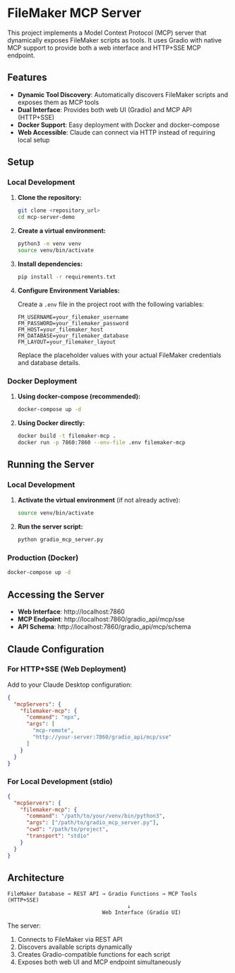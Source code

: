 # FileMaker MCP Server

This project implements a Model Context Protocol (MCP) server that dynamically exposes FileMaker scripts as tools. It uses Gradio with native MCP support to provide both a web interface and HTTP+SSE MCP endpoint.

## Features

- **Dynamic Tool Discovery**: Automatically discovers FileMaker scripts and exposes them as MCP tools
- **Dual Interface**: Provides both web UI (Gradio) and MCP API (HTTP+SSE) 
- **Docker Support**: Easy deployment with Docker and docker-compose
- **Web Accessible**: Claude can connect via HTTP instead of requiring local setup

## Setup

### Local Development

1.  **Clone the repository:**

    ```bash
    git clone <repository_url>
    cd mcp-server-demo
    ```

2.  **Create a virtual environment:**

    ```bash
    python3 -m venv venv
    source venv/bin/activate
    ```

3.  **Install dependencies:**

    ```bash
    pip install -r requirements.txt
    ```

4.  **Configure Environment Variables:**

    Create a `.env` file in the project root with the following variables:

    ```env
    FM_USERNAME=your_filemaker_username
    FM_PASSWORD=your_filemaker_password
    FM_HOST=your_filemaker_host
    FM_DATABASE=your_filemaker_database
    FM_LAYOUT=your_filemaker_layout
    ```

    Replace the placeholder values with your actual FileMaker credentials and database details.

### Docker Deployment

1.  **Using docker-compose (recommended):**

    ```bash
    docker-compose up -d
    ```

2.  **Using Docker directly:**

    ```bash
    docker build -t filemaker-mcp .
    docker run -p 7860:7860 --env-file .env filemaker-mcp
    ```

## Running the Server

### Local Development

1.  **Activate the virtual environment** (if not already active):

    ```bash
    source venv/bin/activate
    ```

2.  **Run the server script:**

    ```bash
    python gradio_mcp_server.py
    ```

### Production (Docker)

```bash
docker-compose up -d
```

## Accessing the Server

- **Web Interface**: http://localhost:7860
- **MCP Endpoint**: http://localhost:7860/gradio_api/mcp/sse
- **API Schema**: http://localhost:7860/gradio_api/mcp/schema

## Claude Configuration

### For HTTP+SSE (Web Deployment)

Add to your Claude Desktop configuration:

```json
{
  "mcpServers": {
    "filemaker-mcp": {
      "command": "npx",
      "args": [
        "mcp-remote", 
        "http://your-server:7860/gradio_api/mcp/sse"
      ]
    }
  }
}
```

### For Local Development (stdio)

```json
{
  "mcpServers": {
    "filemaker-mcp": {
      "command": "/path/to/your/venv/bin/python3",
      "args": ["/path/to/gradio_mcp_server.py"],
      "cwd": "/path/to/project",
      "transport": "stdio"
    }
  }
}
```

## Architecture

```
FileMaker Database → REST API → Gradio Functions → MCP Tools (HTTP+SSE)
                                      ↓
                              Web Interface (Gradio UI)
```

The server:
1. Connects to FileMaker via REST API
2. Discovers available scripts dynamically
3. Creates Gradio-compatible functions for each script
4. Exposes both web UI and MCP endpoint simultaneously
